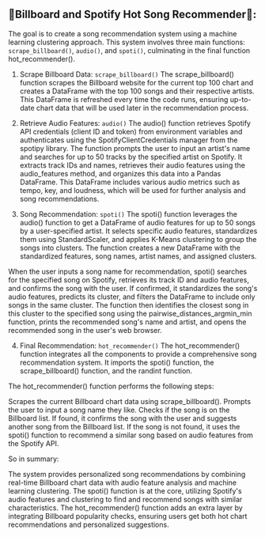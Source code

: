 ## 🎼Billboard and Spotify Hot Song Recommender🎵:


The goal is to create a song recommendation system using a machine learning clustering approach. This system involves three main functions: `scrape_billboard()`, ``audio()``, and ``spoti()``, culminating in the final function hot_recommender().

1. Scrape Billboard Data: ``scrape_billboard()``
The scrape_billboard() function scrapes the Billboard website for the current top 100 chart and creates a DataFrame with the top 100 songs and their respective artists. This DataFrame is refreshed every time the code runs, ensuring up-to-date chart data that will be used later in the recommendation process.

2. Retrieve Audio Features: ``audio()``
The audio() function retrieves Spotify API credentials (client ID and token) from environment variables and authenticates using the SpotifyClientCredentials manager from the spotipy library. The function prompts the user to input an artist's name and searches for up to 50 tracks by the specified artist on Spotify. It extracts track IDs and names, retrieves their audio features using the audio_features method, and organizes this data into a Pandas DataFrame. This DataFrame includes various audio metrics such as tempo, key, and loudness, which will be used for further analysis and song recommendations.

3. Song Recommendation: ``spoti()``
The spoti() function leverages the audio() function to get a DataFrame of audio features for up to 50 songs by a user-specified artist. It selects specific audio features, standardizes them using StandardScaler, and applies K-Means clustering to group the songs into clusters. The function creates a new DataFrame with the standardized features, song names, artist names, and assigned clusters.

When the user inputs a song name for recommendation, spoti() searches for the specified song on Spotify, retrieves its track ID and audio features, and confirms the song with the user. If confirmed, it standardizes the song's audio features, predicts its cluster, and filters the DataFrame to include only songs in the same cluster. The function then identifies the closest song in this cluster to the specified song using the pairwise_distances_argmin_min function, prints the recommended song's name and artist, and opens the recommended song in the user's web browser.

4. Final Recommendation: ``hot_recommender()``
The hot_recommender() function integrates all the components to provide a comprehensive song recommendation system. It imports the spoti() function, the scrape_billboard() function, and the randint function.

The hot_recommender() function performs the following steps:

Scrapes the current Billboard chart data using scrape_billboard().
Prompts the user to input a song name they like.
Checks if the song is on the Billboard list. If found, it confirms the song with the user and suggests another song from the Billboard list. If the song is not found, it uses the spoti() function to recommend a similar song based on audio features from the Spotify API.

So in summary:

The system provides personalized song recommendations by combining real-time Billboard chart data with audio feature analysis and machine learning clustering. The spoti() function is at the core, utilizing Spotify's audio features and clustering to find and recommend songs with similar characteristics. The hot_recommender() function adds an extra layer by integrating Billboard popularity checks, ensuring users get both hot chart recommendations and personalized suggestions.


